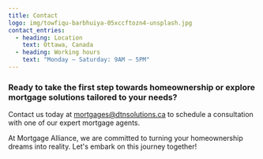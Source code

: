 ```yaml
---
title: Contact
logo: img/towfiqu-barbhuiya-05xccftozn4-unsplash.jpg
contact_entries:
  - heading: Location
    text: Ottawa, Canada
  - heading: Working hours
    text: "Monday – Saturday: 9AM – 5PM"
---
```

<h3 class="f4 b lh-title mb2">Ready to take the first step towards homeownership or explore mortgage solutions tailored to your needs?</h3>

Contact us today at [mortgages@dtnsolutions.ca](mailto:mortgages@dtnsolutions.ca) to schedule a consultation with one of our expert mortgage agents.

At Mortgage Alliance, we are committed to turning your homeownership dreams into reality. Let's embark on this journey together!